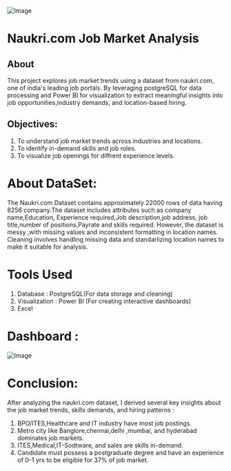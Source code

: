 ![Image](https://github.com/user-attachments/assets/19d4a674-c81f-4d74-b4c2-86127ccbc1db)
# Naukri.com Job Market Analysis
## About
This project explores job market trends using a dataset from naukri.com, one of india's leading job portals. By leveraging postgreSQL for data processing and Power BI for visualization to extract meaningful insights into job opportunities,industry demands, and location-based hiring.
## Objectives:
 1. To understand job market trends across industries and locations.
 2. To identify in-demand skills and job roles.
 3. To visualize job openings for diffrent experience levels.
# About DataSet:
The Naukri.com Dataset contains approximately 22000 rows of data having 8256 company.The dataset includes attributes such as company name,Education, Experience required,Job description,job address, job title,number of positions,Payrate and skills required. However, the dataset is messy ,with missing values and  inconsistent formatting in location names. Cleaning involves handling missing data and standarlizing location names to make it suitable for analysis.
# Tools Used
 1. Database       : PostgreSQL(For data storage and cleaning)
 2. Visualization  : Power BI (For creating interactive dashboards)
 4. Excel
# Dashboard  :
![Image](https://github.com/user-attachments/assets/7f73d0a3-d6ab-434c-835b-ff28f64dd533)
# Conclusion:
After analyzing the naukri.com dataset, I derived several key insights about the job market trends, skills demands, and hiring patterns :
 1. BPO/ITES,Healthcare and IT industry have most job postings.
 2. Metro city like Banglore,chennai,delhi ,mumbai, and hyderabad dominates job markets.
 3. ITES,Medical,IT-Sodtware, and sales are skills in-demand.
 4. Candidate must possess a postgraduate degree and have an experience of 0-1 yrs to be eligible for 37% of job market. 
    
